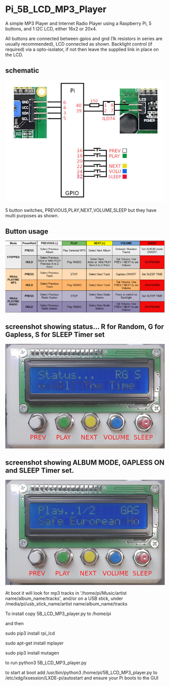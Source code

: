 # Pi_5B_LCD_MP3_Player

A simple MP3 Player and Internet Radio Player using a Raspberry Pi, 5 buttons, and 1 I2C LCD, either 16x2 or 20x4.

All buttons are connected between gpios and gnd (1k resistors in series are usually recommended), LCD connected as shown. 
Backlight control (if required) via a opto-isolator, if not then leave the supplied link in place on the LCD.

## schematic

![schematic](schematic.jpg)

5 button switches, PREVIOUS,PLAY,NEXT,VOLUME,SLEEP but they have multi purposes as shown.
## Button usage

![modes](modes.jpg)

## screenshot showing status... R for Random, G for Gapless,  S for SLEEP Timer set

![schematic](photo002.jpg)

## screenshot showing ALBUM MODE, GAPLESS ON and SLEEP Timer set.

![schematic](photo001.jpg)


At boot it will look for mp3 tracks in '/home/pi/Music/artist name/album_name/tracks', 
and/or on a USB stick, under /media/pi/usb_stick_name/artist name/album_name/tracks

To install copy 5B_LCD_MP3_player.py to /home/pi

and then

sudo pip3 install rpi_lcd

sudo apt-get install mplayer

sudo pip3 install mutagen

to run python3 5B_LCD_MP3_player.py

to start at boot add /usr/bin/python3 /home/pi/5B_LCD_MP3_player.py to /etc/xdg/lxsession/LXDE-pi/autostart
and ensure your Pi boots to the GUI
